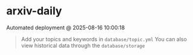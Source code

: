 # arxiv-daily
 Automated deployment @ 2025-08-16 10:00:18
> Add your topics and keywords in `database/topic.yml` 
> You can also view historical data through the `database/storage` 
